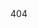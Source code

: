 <html>
    <head>
        <link rel="stylesheet" href="./Assets/CSS/imdadTech.css">
    </head>
  <body>
  <div title="404">404</div>
  </body>
</html>  
  
